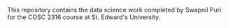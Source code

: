 This repository contains the data science work completed by Swapnil Puri for the COSC 2316 course at St. Edward's University.

